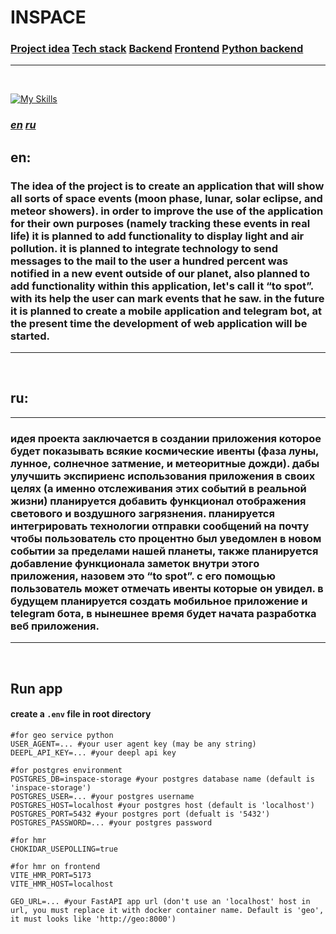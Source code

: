 # INSPACE

### <a href="#en_idea">Project idea</a> <a href="#stack">Tech stack</a> <a href="/api/README.md">Backend</a> <a href="#frontend">Frontend</a> <a href="#fastapi">Python backend</a>

---

<br id="stack">

[![My Skills](https://skillicons.dev/icons?i=nestjs,postgres,prisma,typescript,docker,webpack,yarn,python,fastapi,html,css,react,vite,styledcomponents)](https://skillicons.dev)

### **_<a href="#en_idea">en</a> <a href="#ru_idea">ru</a>_**

## <h2 id="en_idea">en:</h2>

### The idea of the project is to create an application that will show all sorts of space events (moon phase, lunar, solar eclipse, and meteor showers). in order to improve the use of the application for their own purposes (namely tracking these events in real life) it is planned to add functionality to display light and air pollution. it is planned to integrate technology to send messages to the mail to the user a hundred percent was notified in a new event outside of our planet, also planned to add functionality within this application, let's call it “to spot”. with its help the user can mark events that he saw. in the future it is planned to create a mobile application and telegram bot, at the present time the development of web application will be started.

---

<br id="ru_idea">

## ru:

---

### идея проекта заключается в создании приложения которое будет показывать всякие космические ивенты (фаза луны, лунное, солнечное затмение, и метеоритные дожди). дабы улучшить экспириенс использования приложения в своих целях (а именно отслеживания этих событий в реальной жизни) планируется добавить функционал отображения светового и воздушного загрязнения. планируется интегрировать технологии отправки сообщений на почту чтобы пользователь сто процентно был уведомлен в новом событии за пределами нашей планеты, также планируется добавление функционала заметок внутри этого приложения, назовем это “to spot”. с его помощью пользователь может отмечать ивенты которые он увидел. в будущем планируется создать мобильное приложение и telegram бота, в нынешнее время будет начата разработка веб приложения.

---

<br id="run_app">

## Run app

#### create a `.env` file in root directory

```.env
#for geo service python
USER_AGENT=... #your user agent key (may be any string)
DEEPL_API_KEY=... #your deepl api key

#for postgres environment
POSTGRES_DB=inspace-storage #your postgres database name (default is 'inspace-storage')
POSTGRES_USER=... #your postgres username
POSTGRES_HOST=localhost #your postgres host (default is 'localhost')
POSTGRES_PORT=5432 #your postgres port (defualt is '5432')
POSTGRES_PASSWORD=... #your postgres password

#for hmr
CHOKIDAR_USEPOLLING=true

#for hmr on frontend
VITE_HMR_PORT=5173
VITE_HMR_HOST=localhost

GEO_URL=... #your FastAPI app url (don't use an 'localhost' host in url, you must replace it with docker container name. Default is 'geo', it must looks like 'http://geo:8000')
```

